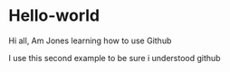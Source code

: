 # Hello-world

Hi all,
Am Jones learning how to use Github

I use this second example to be sure i understood github
